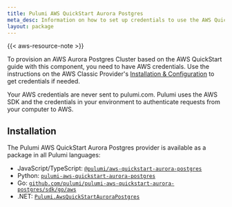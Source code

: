 ```yaml
---
title: Pulumi AWS QuickStart Aurora Postgres
meta_desc: Information on how to set up credentials to use the AWS QuickStart Aurora Postgres component.
layout: package
---
```


{{< aws-resource-note >}}

To provision an AWS Aurora Postgres Cluster based on the AWS QuickStart guide with this component, you need to have AWS credentials. Use the instructions on the AWS Classic Provider's [Installation & Configuration](/registry/packages/aws/installation-configuration) to get credentials if needed.

Your AWS credentials are never sent to pulumi.com. Pulumi uses the AWS SDK and the credentials in your environment to authenticate requests from your computer to AWS.

## Installation

The Pulumi AWS QuickStart Aurora Postgres provider is available as a package in all Pulumi languages:

* JavaScript/TypeScript: [`@pulumi/aws-quickstart-aurora-postgres`](https://www.npmjs.com/package/@pulumi/aws-quickstart-aurora-postgres)
* Python: [`pulumi-aws-quickstart-aurora-postgres`](https://pypi.org/project/pulumi-aws-quickstart-aurora-postgres/)
* Go: [`github.com/pulumi/pulumi-aws-quickstart-aurora-postgres/sdk/go/aws`](https://github.com/pulumi/pulumi-aws-quickstart-aurora-postgres)
* .NET: [`Pulumi.AwsQuickStartAuroraPostgres`](https://www.nuget.org/packages/Pulumi.AwsQuickStartAuroraPostgres)
